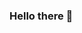 ### Hello there 👋

<!--
**AlphOmart/AlphOmart** is a ✨ _special_ ✨ repository because its `README.md` (this file) appears on your GitHub profile.

Here are some ideas to get you started:

- 🔭 I’m currently studying at school 42, learning dev, in a general way, but with an emphasis on c.
- 🤔 I’m looking for help with everything if you have times, and tips.
- 💬 Ask me questions about funny or weird facts or about my code. (even if it's actually the same thing 🙄).
- 📫 How to reach me: On discord, my tag is: Alphom#7119.
- ⚡ Fun fact: Dany, https://www.youtube.com/watch?v=K0X5A6aURms
-->

